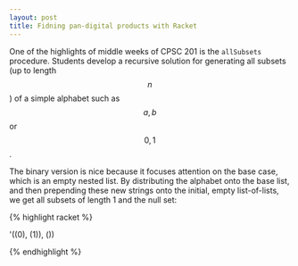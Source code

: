 ```yaml
---
layout: post
title: Fidning pan-digital products with Racket
---
```


One of the highlights of middle weeks of CPSC 201 is the `allSubsets` procedure. Students develop a recursive solution for generating all subsets (up to length $$n$$) of a simple alphabet such as $${a,b}$$ or $${0,1}$$.

The binary version is nice because it focuses attention on the base case, which is an empty nested list. By distributing the alphabet onto the base list, and then prepending these new strings onto the initial, empty list-of-lists, we get all subsets of length 1 and the null set:

{% highlight racket %}

'((0), (1)), ())

{% endhighlight %}

